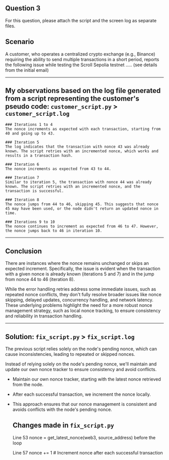 ## Question 3
For this question, please attach the script and the screen log as separate files.

## Scenario
A customer, who operates a centralized crypto exchange (e.g., Binance) requiring the ability to send multiple transactions in a short period, reports the following issue while testing the Scroll Sepolia testnet ..... (see details from the initial email)

---

## My observations based on the log file generated from a script representing the customer's pseudo code: `customer_script.py` > `customer_script.log`

    ### Iterations 1 to 4
    The nonce increments as expected with each transaction, starting from 40 and going up to 43.

    ### Iteration 5
    The log indicates that the transaction with nonce 43 was already known. The script retries with an incremented nonce, which works and results in a transaction hash.

    ### Iteration 6
    The nonce increments as expected from 43 to 44.

    ### Iteration 7
    Similar to iteration 5, the transaction with nonce 44 was already known. The script retries with an incremented nonce, and the transaction is successful.

    ### Iteration 8
    The nonce jumps from 44 to 46, skipping 45. This suggests that nonce 45 may have been used, or the node didn't return an updated nonce in time.

    ### Iterations 9 to 10
    The nonce continues to increment as expected from 46 to 47. However, the nonce jumps back to 46 in iteration 10.

---

## Conclusion

There are instances where the nonce remains unchanged or skips an expected increment. Specifically, the issue is evident when the transaction with a given nonce is already known (iterations 5 and 7) and in the jump from nonce 44 to 46 (iteration 8).

While the error handling retries address some immediate issues, such as repeated nonce conflicts, they don't fully resolve broader issues like nonce skipping, delayed updates, concurrency handling, and network latency. These underlying problems highlight the need for a more robust nonce management strategy, such as local nonce tracking, to ensure consistency and reliability in transaction handling.

---

## Solution: `fix_script.py` > `fix_script.log`

The previous script relies solely on the node's pending nonce, which can cause inconsistencies, leading to repeated or skipped nonces.

Instead of relying solely on the node's pending nonce, we'll maintain and update our own nonce tracker to ensure consistency and avoid conflicts.

- Maintain our own nonce tracker, starting with the latest nonce retrieved from the node.
- After each successful transaction, we increment the nonce locally.
- This approach ensures that our nonce management is consistent and avoids conflicts with the node's pending nonce.

    ## Changes made in `fix_script.py` 

    Line 53 
    nonce = get_latest_nonce(web3, source_address) before the loop

    Line 57
    nonce += 1  # Increment nonce after each successful transaction